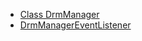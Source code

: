 ---
---

* [Class DrmManager](http://help.adobe.com/en_US/primetime/reference_implementation/android/javadoc/com/adobe/primetime/reference/manager/DrmManager.html)
* [DrmManagerEventListener](http://help.adobe.com/en_US/primetime/reference_implementation/android/javadoc/com/adobe/primetime/reference/manager/DrmManager.DrmManagerEventListener.html)

